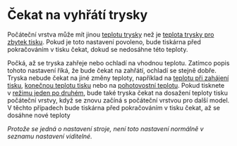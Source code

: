 Čekat na vyhřátí trysky
====
Počáteční vrstva může mít jinou [teplotu trysky](../material/material_print_temperature_layer_0.md) než je [teplota trysky pro zbytek tisku](../material/material_print_temperature.md). Pokud je toto nastavení povoleno, bude tiskárna před pokračováním v tisku čekat, dokud se nedosáhne této teploty.

Počká, až se tryska zahřeje nebo ochladí na vhodnou teplotu. Zatímco popis tohoto nastavení říká, že bude čekat na zahřátí, ochladí se stejně dobře. Tryska nebude čekat na jiné změny teploty, například na [teplotu při zahájení tisku](../material/material_initial_print_temperature.md), [konečnou teplotu tisku](../material/material_final_print_temperature.md) nebo na [pohotovostní teplotu](../material/material_standby_temperature.md). Pokud tisknete v [režimu jeden po druhém](../blackmagic/print_sequence.md), bude také tryska čekat na dosažení teploty tisku počáteční vrstvy, když se znovu začíná s počáteční vrstvou pro další model. V těchto případech bude tiskárna před pokračováním v tisku čekat, až se dosáhne nové teploty

*Protože se jedná o nastavení stroje, není toto nastavení normálně v seznamu nastavení viditelné.*